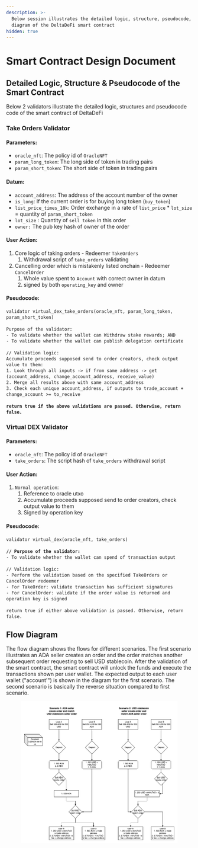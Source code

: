 ```yaml
---
description: >-
  Below session illustrates the detailed logic, structure, pseudocode, and flow
  diagram of the DeltaDeFi smart contract
hidden: true
---
```


# Smart Contract Design Document

## Detailed Logic, Structure & Pseudocode of the Smart Contract

Below 2 validators illustrate the detailed logic, structures and pseudocode code of the smart contract of DeltaDeFi

### Take Orders Validator

#### Parameters:

* `oracle_nft`: The policy id of `OracleNFT`
* `param_long_token`: The long side of token in trading pairs
* `param_short_token`: The short side of token in trading pairs

#### Datum:

* `account_address`: The address of the account number of the owner
* `is_long`: If the current order is for buying long token (`buy_token`)
* `list_price_times_10k`: Order exchange in a rate of `list_price` \* `lot_size` = quantity of `param_short_token`
* `lot_size` : Quantity of `sell token` in this order
* `owner:` The pub key hash of owner of the order

#### User Action:

1. Core logic of taking orders - Redeemer `TakeOrders`
   1. Withdrawal script of `take_orders` validating
2. Cancelling order which is mistakenly listed onchain - Redeemer `CancelOrder`
   1. Whole value spent to `Account` with correct owner in datum
   2. signed by both `operating_key` and owner

#### Pseudocode:

<pre><code>validator virtual_dex_take_orders(oracle_nft, param_long_token, param_short_token)

Purpose of the validator:
- To validate whether the wallet can Withdraw stake rewards; AND
- To validate whether the wallet can publish delegation certificate

// Validation logic:
Accumulate proceeds supposed send to order creators, check output value to them:
1. Look through all inputs -> if from same address -> get (account_address, change_account_address, receive_value)
2. Merge all results above with same account_address
3. Check each unique account_address, if outputs to trade_account + change_account >= to_receive
<strong>
</strong><strong>return true if the above validations are passed. Otherwise, return false.
</strong></code></pre>

### Virtual DEX Validator

#### Parameters:

* `oracle_nft`: The policy id of `OracleNFT`
* `take_orders`: The script hash of `take_orders` withdrawal script

#### User Action:

1. `Normal operation`:
   1. Reference to oracle utxo
   2. Accumulate proceeds supposed send to order creators, check output value to them
   3. Signed by operation key

#### Pseudocode:

<pre><code>validator virtual_dex(oracle_nft, take_orders)

<strong>// Purpose of the validator:
</strong>- To validate whether the wallet can spend of transaction output 

// Validation logic:
- Perform the validation based on the specified TakeOrders or CancelOrder redeemer
- For TakeOrder: validate transaction has sufficient signatures
- For CancelOrder: validate if the order value is returned and operation key is signed

return true if either above validation is passed. Otherwise, return false.
</code></pre>



## Flow Diagram

The flow diagram shows the flows for different scenarios. The first scenario illustrates an ADA seller creates an order and the order matches another subsequent order requesting to sell USD stablecoin. After the validation of the smart contract, the smart contract will unlock the funds and execute the transactions shown per user wallet. The expected output to each user wallet ("account'") is shown in the diagram for the first scenario. The second scenario is basically the reverse situation compared to first scenario.

<figure><img src="../../.gitbook/assets/DeltaDeFi Smart Contract Pseudocode and Flow Diagram.png" alt=""><figcaption></figcaption></figure>

